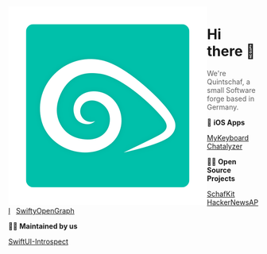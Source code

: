 <img align="left" src="./QuintschafTransparent.png" width="400" />

# Hi there 👋
> We're Quintschaf, a small Software forge based in Germany.

📱 __iOS Apps__

[MyKeyboard](https://apps.apple.com/app/id1455404109) &nbsp; [Chatalyzer](https://apps.apple.com/app/id1614068067)

👩‍💻 __Open Source Projects__

[SchafKit](https://github.com/Quintschaf/SchafKit) &nbsp; [HackerNewsAPI](https://github.com/Quintschaf/HackerNewsAPI) &nbsp; [SwiftyOpenGraph](https://github.com/Quintschaf/SwiftyOpenGraph)

🙋‍♀️ __Maintained by us__

[SwiftUI-Introspect](https://github.com/Siteline/SwiftUI-Introspect)
